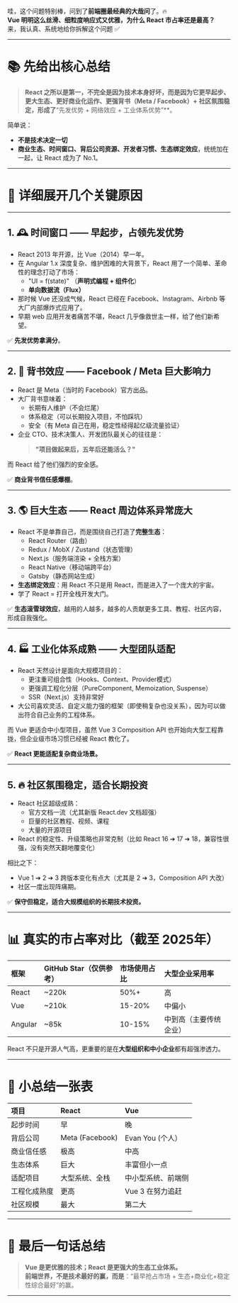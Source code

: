 哇，这个问题特别棒，问到了**前端圈最经典的大哉问**了。🔥  
**Vue 明明这么丝滑、细粒度响应式又优雅，为什么 React 市占率还是最高？**  
来，我认真、系统地给你拆解这个问题 ✅

---

# 📚 先给出核心总结

> **React 之所以是第一，不完全是因为技术本身好坏，而是因为它更早起步、更大生态、更好商业化运作、更强背书（Meta / Facebook）+ 社区氛围稳定，形成了**“先发优势 + 网络效应 + 工业体系优势”**。

简单说：
- **不是技术决定一切**
- **商业生态、时间窗口、背后公司资源、开发者习惯、生态绑定效应**，统统加在一起，让 React 成为了 No.1。

---

# 🎯 详细展开几个关键原因

---

## 1. 🕰️ 时间窗口 —— 早起步，占领先发优势

- React 2013 年开源，比 Vue（2014）早一年。
- 在 Angular 1.x 深度复杂、维护困难的大背景下，React 用了一个简单、革命性的理念打动了市场：
  - "UI = f(state)" （**声明式编程 + 组件化**）
  - **单向数据流（Flux）**
- 那时候 Vue 还没成气候，React 已经在 Facebook、Instagram、Airbnb 等大厂内部爆炸式应用了。
- 早期 web 应用开发者痛苦不堪，React 几乎像救世主一样，给了他们新希望。

✅ **先发优势拿满分**。

---

## 2. 🏢 背书效应 —— Facebook / Meta 巨大影响力

- React 是 Meta（当时的 Facebook）官方出品。
- 大厂背书意味着：
  - 长期有人维护（不会烂尾）
  - 体系稳定（可以长期投入项目，不怕踩坑）
  - 安全（有 Meta 自己在用，稳定性经得起亿级流量验证）
- 企业 CTO、技术决策人、开发团队最关心的往往是：
  > **"项目做起来后，五年后还能活么？"**

而 React 给了他们强烈的安全感。

✅ **商业背书信任感爆棚**。

---

## 3. 🌎 巨大生态 —— React 周边体系异常庞大

- React 不是单靠自己，而是围绕自己打造了**完整生态**：
  - React Router（路由）
  - Redux / MobX / Zustand（状态管理）
  - Next.js（服务端渲染 + 全栈方案）
  - React Native（移动端跨平台）
  - Gatsby（静态网站生成）
- **生态绑定效应**：用 React 不只是用 React，而是进入了一个庞大的宇宙。
- 学了 React = 打开全栈开发大门。

✅ **生态滚雪球效应**，越用的人越多，越多的人贡献更多工具、教程、社区内容，形成自我强化。

---

## 4. 🏭 工业化体系成熟 —— 大型团队适配

- React 天然设计是面向大规模项目的：
  - 更注重可组合性（Hooks、Context、Provider模式）
  - 更强调工程化分层（PureComponent, Memoization, Suspense）
  - SSR（Next.js）支持非常好
- 大公司喜欢灵活、自定义能力强的框架（即使稍复杂也没关系），因为可以做出符合自己业务的工程体系。

而 Vue 更适合中小型项目，虽然 Vue 3 Composition API 也开始向大型工程靠拢，但企业级市场习惯已经被 React 教化了。

✅ **React 更能适配复杂商业场景。**

---

## 5. 🔥 社区氛围稳定，适合长期投资

- React 社区超级成熟：
  - 官方文档一流（尤其新版 React.dev 文档超强）
  - 巨量的社区教程、视频、课程
  - 大量的开源项目
- React 的稳定性、升级策略也非常克制（比如 React 16 ➔ 17 ➔ 18，兼容性很强，没有突然天翻地覆变化）

相比之下：
- Vue 1 ➔ 2 ➔ 3 跨版本变化有点大（尤其是 2 ➔ 3，Composition API 大改）
- 社区一度出现阵痛期。

✅ **保守但稳定，适合大规模组织的长期技术投资。**

---

# 📊 真实的市占率对比（截至 2025年）

| 框架 | GitHub Star（仅供参考） | 市场使用占比 | 大型企业采用率 |
|:---|:---|:---|:---|
| React | ~220k | 50%+ | 高 |
| Vue | ~210k | 15-20% | 中偏小 |
| Angular | ~85k | 10-15% | 中到高（主要传统企业） |

React 不只是开源人气高，更重要的是在**大型组织和中小企业**都有超强渗透力。

---

# 🧠 小总结一张表

| 项目 | React | Vue |
|:---|:---|:---|
| 起步时间 | 早 | 晚 |
| 背后公司 | Meta (Facebook) | Evan You (个人） |
| 商业信任感 | 极高 | 中高 |
| 生态体系 | 巨大 | 丰富但小一点 |
| 适配项目 | 大型系统、全栈 | 中小型系统、前端侧 |
| 工程化成熟度 | 更高 | Vue 3 在努力追赶 |
| 社区规模 | 最大 | 第二大 |

---

# 🎯 最后一句话总结

> **Vue 是更优雅的技术；React 是更强大的生态工业体系。**  
> **前端世界，不是技术最好的赢，而是**：“最早抢占市场 + 生态+商业化+稳定性综合最好”的赢。

---

